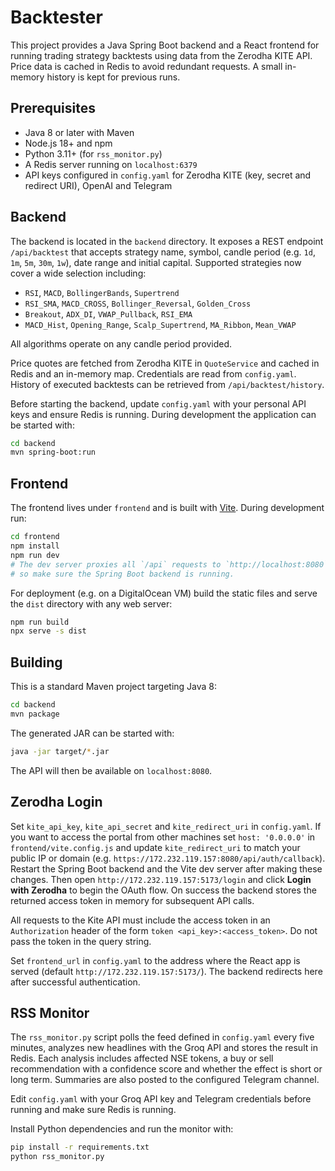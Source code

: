 # Backtester

This project provides a Java Spring Boot backend and a React frontend for running trading strategy backtests using data from the Zerodha KITE API. Price data is cached in Redis to avoid redundant requests. A small in-memory history is kept for previous runs.

## Prerequisites

 - Java 8 or later with Maven
- Node.js 18+ and npm
- Python 3.11+ (for `rss_monitor.py`)
- A Redis server running on `localhost:6379`
- API keys configured in `config.yaml` for Zerodha KITE (key, secret and redirect URI), OpenAI and Telegram

## Backend

The backend is located in the `backend` directory. It exposes a REST endpoint `/api/backtest` that accepts strategy name, symbol, candle period (e.g. `1d`, `1m`, `5m`, `30m`, `1w`), date range and initial capital. Supported strategies now cover a wide selection including:

* `RSI`, `MACD`, `BollingerBands`, `Supertrend`
* `RSI_SMA`, `MACD_CROSS`, `Bollinger_Reversal`, `Golden_Cross`
* `Breakout`, `ADX_DI`, `VWAP_Pullback`, `RSI_EMA`
* `MACD_Hist`, `Opening_Range`, `Scalp_Supertrend`, `MA_Ribbon`, `Mean_VWAP`

All algorithms operate on any candle period provided.

Price quotes are fetched from Zerodha KITE in `QuoteService` and cached in Redis and an in-memory map. Credentials are read from `config.yaml`. History of executed backtests can be retrieved from `/api/backtest/history`.

Before starting the backend, update `config.yaml` with your personal API keys and ensure Redis is running. During development the application can be started with:

```bash
cd backend
mvn spring-boot:run
```

## Frontend

The frontend lives under `frontend` and is built with [Vite](https://vitejs.dev/).
During development run:

```bash
cd frontend
npm install
npm run dev
# The dev server proxies all `/api` requests to `http://localhost:8080`,
# so make sure the Spring Boot backend is running.
```

For deployment (e.g. on a DigitalOcean VM) build the static files and serve the
`dist` directory with any web server:

```bash
npm run build
npx serve -s dist
```

## Building

This is a standard Maven project targeting Java 8:

```bash
cd backend
mvn package
```

The generated JAR can be started with:

```bash
java -jar target/*.jar
```

The API will then be available on `localhost:8080`.

## Zerodha Login

Set `kite_api_key`, `kite_api_secret` and `kite_redirect_uri` in `config.yaml`.
If you want to access the portal from other machines set `host: '0.0.0.0'` in
`frontend/vite.config.js` and update `kite_redirect_uri` to match your public
IP or domain (e.g. `https://172.232.119.157:8080/api/auth/callback`). Restart the
Spring Boot backend and the Vite dev server after making these changes. Then
open `http://172.232.119.157:5173/login` and click **Login with Zerodha** to begin the
OAuth flow. On success the backend stores the returned access token in memory
for subsequent API calls.

All requests to the Kite API must include the access token in an `Authorization`
header of the form `token <api_key>:<access_token>`. Do not pass the token in
the query string.

Set `frontend_url` in `config.yaml` to the address where the React app is served
(default `http://172.232.119.157:5173/`). The backend redirects here after successful
authentication.

## RSS Monitor

The `rss_monitor.py` script polls the feed defined in `config.yaml` every five minutes,
analyzes new headlines with the Groq API and stores the result in Redis. Each analysis
includes affected NSE tokens, a buy or sell recommendation with a confidence score
and whether the effect is short or long term. Summaries are also posted to the configured Telegram channel.

Edit `config.yaml` with your Groq API key and Telegram credentials before running and make sure Redis is running.

Install Python dependencies and run the monitor with:

```bash
pip install -r requirements.txt
python rss_monitor.py
```
